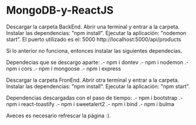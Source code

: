 # MongoDB-y-ReactJS

Descargar la carpeta BackEnd.
Abrir una terminal y entrar a la carpeta.
Instalar las dependencias: "npm install".
Ejecutar la aplicación: "nodemon start".
El puerto utilizado es el: 5000
http://localhost:5000/api/products

Si lo anterior no funciona, entonces instalar las siguientes dependecias.

Dependecias que se descargo aparte:
	.- npm i dontev
	.- npm i nodemon
	.- npm i cors
	.- npm i mongoose
	.- npm i express

Descargar la carpeta FronEnd.
Abrir otra terminal y entrar a la carpeta.
Instalar las dependencias: "npm install".
Ejecutar la aplicación: "npm start".

Dependencias descargadas con el paso de tiempo:
	.- npm i bootstrap
	.- npm i react-toastify
	.- npm i sweetalert2
	.- npm i bind
	.- npm i bulma

Aveces es necesario refrescar la página :).
